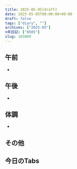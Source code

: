 ```yaml
---
title: 2025-05-05[draft]
date: 2025-05-05T00:00:00+09:00
draft: false
tags: ["diary", ""]
archives: ["2025-05"]
n年日記: ["0505"]
slug: 103809
---
```

## 午前
- 
## 午後
- 
## 体調
- 
## その他
## 今日のTabs